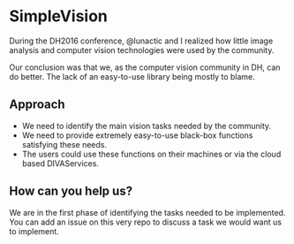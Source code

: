 # SimpleVision


During the DH2016 conference, @lunactic and I realized how little image analysis and computer vision technologies were used by the community.

Our conclusion was that we, as the computer vision community in DH, can do better. The lack of an easy-to-use library being mostly to blame.

## Approach

- We need to identify the main vision tasks needed by the community.
- We need to provide extremely easy-to-use black-box functions satisfying these needs.
- The users could use these functions on their machines or via the cloud based DIVAServices.

## How can you help us?

We are in the first phase of identifying the tasks needed to be implemented. You can add an issue on this very repo to discuss a task we would want us to implement.

